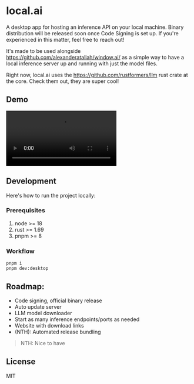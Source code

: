 # local.ai

A desktop app for hosting an inference API on your local machine. Binary distribution will be released soon once Code Signing is set up. If you're experienced in this matter, feel free to reach out!

It's made to be used alongside https://github.com/alexanderatallah/window.ai/ as a simple way to have a local inference server up and running with just the model files.

Right now, local.ai uses the https://github.com/rustformers/llm rust crate at the core. Check them out, they are super cool!

## Demo

<video src="https://github.com/louisgv/local.ai/assets/6723574/900f6d83-0867-4aa1-886a-e3c59b144864" controls="controls" style="max-width: 470px;">
</video>


## Development

Here's how to run the project locally:

### Prerequisites

1. node >= 18
2. rust >= 1.69
3. pnpm >= 8

### Workflow

```
pnpm i
pnpm dev:desktop
```

## Roadmap:

- Code signing, official binary release
- Auto update server
- LLM model downloader
- Start as many inference endpoints/ports as needed
- Website with download links
- (NTH): Automated release bundling

> NTH: Nice to have

## License

MIT
